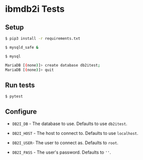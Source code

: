 # ibmdb2i Tests

## Setup

```bash
$ pip3 install -r requirements.txt

$ mysqld_safe &

$ mysql 

MariaDB [(none)]> create database db2itest;
MariaDB [(none)]> quit
```

## Run tests

```bash
$ pytest
```

## Configure

- `DB2I_DB` - The database to use. Defaults to use `db2itest`.

- `DB2I_HOST` - The host to connect to. Defaults to use `localhost`.

- `DB2I_USER`- The user to connect as. Defaults to `root`.

- `DB2I_PASS` - The user's password. Defaults to `''`.

